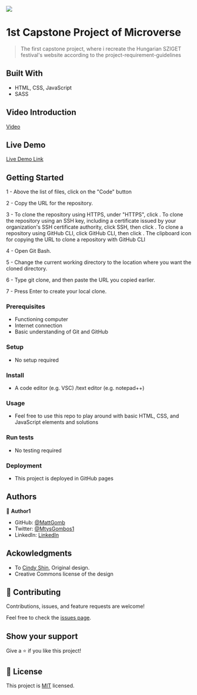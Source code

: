 ![](https://img.shields.io/badge/Microverse-blueviolet)

# 1st Capstone Project of Microverse

> The first capstone project, where i recreate the Hungarian SZIGET festival's website according to the project-requirement-guidelines


## Built With

- HTML, CSS, JavaScript
- SASS

## Video Introduction

[Video](https://www.loom.com/share/6c381ac74f1342878d1586c937587e5b)

## Live Demo 

[Live Demo Link](https://mattgomb.github.io/Microverse-1st-Capstone-project/)

## Getting Started

1 - Above the list of files, click on the "Code" button

2 - Copy the URL for the repository.

3 - To clone the repository using HTTPS, under "HTTPS", click .
    To clone the repository using an SSH key, including a certificate issued by your organization's SSH certificate authority, click SSH, then click .
    To clone a repository using GitHub CLI, click GitHub CLI, then click .
    The clipboard icon for copying the URL to clone a repository with GitHub CLI

4 - Open Git Bash.

5 - Change the current working directory to the location where you want the cloned directory.

6 - Type git clone, and then paste the URL you copied earlier.

7 - Press Enter to create your local clone.

### Prerequisites
- Functioning computer
- Internet connection
- Basic understanding of Git and GitHub

### Setup
- No setup required

### Install
- A code editor (e.g. VSC) /text editor (e.g. notepad++) 

### Usage
- Feel free to use this repo to play around with basic HTML, CSS, and JavaScript elements and solutions

### Run tests
- No testing required

### Deployment
- This project is deployed in GitHub pages


## Authors

👤 **Author1**

- GitHub: [@MattGomb](https://github.com/MattGomb)
- Twitter: [@MtysGombos1](https://twitter.com/MtysGombos1)
- LinkedIn: [LinkedIn](https://linkedin.com/in/gombos-mátyás-28139771/)

## Ackowledgments

- To [Cindy Shin](https://www.behance.net/gallery/29845175/CC-Global-Summit-2015), Original design.
- Creative Commons license of the design


## 🤝 Contributing

Contributions, issues, and feature requests are welcome!

Feel free to check the [issues page](../../issues/).

## Show your support

Give a ⭐️ if you like this project!


## 📝 License

This project is [MIT](./LICENSE) licensed.
